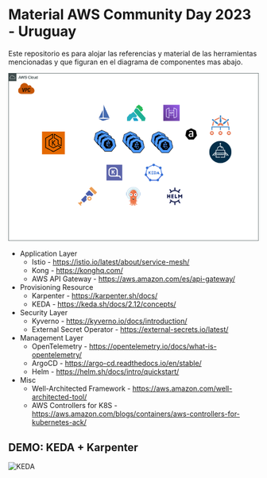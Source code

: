 # Material AWS Community Day 2023 - Uruguay

Este repositorio es para alojar las referencias y material de las herramientas mencionadas y que figuran en el diagrama de componentes mas abajo.

![CMDay - Tools](media/aws-cmday-tools.png)

* Application Layer
  * Istio - https://istio.io/latest/about/service-mesh/
  * Kong - https://konghq.com/
  * AWS API Gateway - https://aws.amazon.com/es/api-gateway/
* Provisioning Resource
  * Karpenter - https://karpenter.sh/docs/
  * KEDA - https://keda.sh/docs/2.12/concepts/
* Security Layer
  * Kyverno - https://kyverno.io/docs/introduction/
  * External Secret Operator - https://external-secrets.io/latest/
* Management Layer
  * OpenTelemetry - https://opentelemetry.io/docs/what-is-opentelemetry/
  * ArgoCD - https://argo-cd.readthedocs.io/en/stable/
  * Helm - https://helm.sh/docs/intro/quickstart/
* Misc
  * Well-Architected Framework - https://aws.amazon.com/well-architected-tool/
  * AWS Controllers for K8S - https://aws.amazon.com/blogs/containers/aws-controllers-for-kubernetes-ack/


## DEMO: KEDA + Karpenter

![KEDA](media/keda-demo.gif)